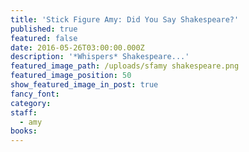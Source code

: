 ```yaml
---
title: 'Stick Figure Amy: Did You Say Shakespeare?'
published: true
featured: false
date: 2016-05-26T03:00:00.000Z
description: '*Whispers* Shakespeare...'
featured_image_path: /uploads/sfamy shakespeare.png
featured_image_position: 50
show_featured_image_in_post: true
fancy_font:
category:
staff:
  - amy
books:
---
```



